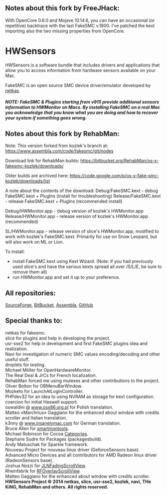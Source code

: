 
## Notes about this fork by FreeJHack:
With OpenCore 0.6.0 and Mojave 10.14.6, you can have an occasional (or repetitive) backtrace with the last FakeSMC v.1800.
I've patched the kext importing also the two missing properties from OpenCore.

# HWSensors

HWSensors is a software bundle that includes drivers and applications that allow you to access information from hardware sensors available on your Mac.

FakeSMC is an open source SMC device driver/emulator developed by [netkas](http://netkas.org).

##### NOTE: FakeSMC & Plugins starting from v915 provide additional sensors information to HWMonitor on Macs. By installing FakeSMC on a real Mac you acknowledge that you know what you are doing and how to recover your system if something goes wrong.

## Notes about this fork by RehabMan:

Note: This version forked from kozlek's branch at: https://www.assembla.com/code/fakesmc/git/nodes 

Download link for RehabMan builds:
https://bitbucket.org/RehabMan/os-x-fakesmc-kozlek/downloads/

Older builds are archived here:
https://code.google.com/p/os-x-fake-smc-kozlek/downloads/list

A note about the contents of the download:
Debug/FakeSMC.kext - debug FakeSMC.kext + PlugIns (install for troubleshooting)
Release/FakeSMC.kext - release FakeSMC.kext + PlugIns (recommended install)

Debug/HWMonitor.app - debug version of kozlek's HWMonitor.app
Release/HWMonitor.app - release version of kozlek's HWMonitor.app (recommended)

SL/HWMonitor.app - release version of slice's HWMonitor.app, modified to
 work with kozlek's FakeSMC.kext.  Primarily for use on Snow Leopard, but
 will also work on ML or Lion.

To install:
- install FakeSMC.kext using Kext Wizard.
  (Note: if you had previously used slice's and have the various kexts 
   spread all over /S/L/E, be sure to remove them all)
- run HWMonitor.app and set it up to your preference.


## All repositories:

[SourceForge](https://sourceforge.net/projects/hwsensors),
[BitBucket](https://bitbucket.org/kozlek/hwsensors/overview),
[Assembla](https://www.assembla.com/code/fakesmc/git/nodes),
[GitHub](https://github.com/kozlek/HWSensors)

## Special thanks to:
netkas for fakesmc.  
slice for plugins and help in developing the project.  
usr-sse2 for help in development and first FakeSMC plugins idea and realization.  
Navi for investigation of numeric SMC values encoding/decoding and other useful stuff.  
droplets for testing.  
Michael Möller for OpenHardwareMonitor.  
The Real Deal & JrCs for French localization.  
RehabMan forced me using mutexes and other contributions to the project.  
Oliver Bolton for OBMenuBarWindow.  
Mozketo for LaunchAtLoginController.  
PHPdev32 for an idea to using NVRAM as storage for kext configuration.  
coercion for initial Haswell support.  
oswaldini @ www.osx86.org.pl for Polish translation.  
Matteo «Marchrius» Gaggiano for the enhanced about window with credits scroller and Italian translation.  
k3nny @ www.insanelymac.com for German translation.  
Bruce Allen for [smartmontools](http://www.smartmontools.org).   
Michael Robinson for Cocoa [Categories](https://github.com/faceleg/Cocoa-Categories).  
Stephane Sudre for Packages (packagesbuild).  
Andy Matuschak for Sparkle framework.  
Nouveau Project for nouveau linux driver (GeforceSensors base).  
Advanced Micro Devices and all contributors for AMD Radeon linux driver (RadeonSensors base).  
Joshua Nozzi for [JLNFadingScrollView](https://github.com/jnozzi/JLNFadingScrollView).  
Rheinfabrik for [RFOverlayScrollView](https://github.com/rheinfabrik/RFOverlayScrollView).  
Matteo Gaggiano for the enhanced about window with credits scroller.  
**HWSensors Project &copy; 2014 netkas, slice, usr-sse2, kozlek, navi, THe KiNG, RehabMan and others. All rights reserved.**
